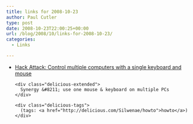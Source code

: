 ```yaml
---
title: links for 2008-10-23
author: Paul Cutler
type: post
date: 2008-10-23T22:00:25+00:00
url: /blog/2008/10/links-for-2008-10-23/
categories:
  - Links

---
```

<ul class="delicious">
  <li>
    <div class="delicious-link">
      <a href="http://lifehacker.com/software/dual-monitor/hack-attack-control-multiple-computers-with-a-single-keyboard-and-mouse-254648.php">Hack Attack: Control multiple computers with a single keyboard and mouse</a>
    </div>
    
    <div class="delicious-extended">
      Synergy &#8211; use one mouse & keyboard on multiple PCs
    </div>
    
    <div class="delicious-tags">
      (tags: <a href="http://delicious.com/Silwenae/howto">howto</a>)
    </div>
  </li>
</ul>